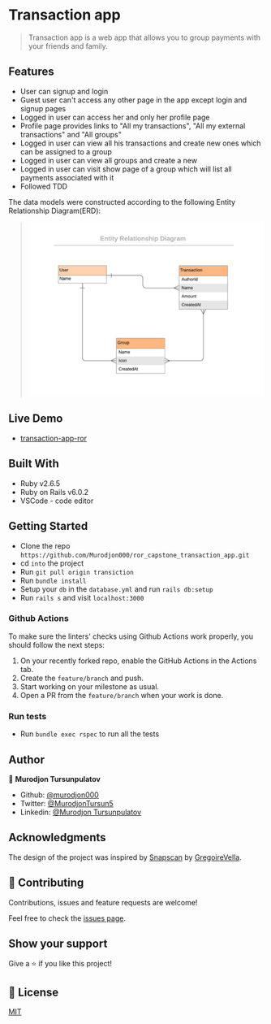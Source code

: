 # Transaction app

> Transaction app is a web app that allows you to group payments with your friends and family.

## Features

- User can signup and login
- Guest user can't access any other page in the app except  login and signup pages
- Logged in user can access her and only her profile page
- Profile page provides links to "All my transactions", "All my external transactions" and "All groups"
- Logged in user can view all his transactions and create new ones which can be assigned to a group
- Logged in user can view all groups and create a new
- Logged in user can visit show page of a group which will list all payments associated with it
- Followed TDD

The data models were constructed according to the following Entity Relationship Diagram(ERD):

>![ERD](./app/assets/images/diagram.png)

## Live Demo

- [transaction-app-ror](https://transaction-app-ror.herokuapp.com/)

## Built With

- Ruby v2.6.5
- Ruby on Rails v6.0.2
- VSCode - code editor

## Getting Started

- Clone the repo `https://github.com/Murodjon000/ror_capstone_transaction_app.git`
- cd `into` the project
- Run `git pull origin transiction`
- Run `bundle install`
- Setup your `db` in the `database.yml` and run `rails db:setup`
- Run `rails s` and visit `localhost:3000`


### Github Actions

To make sure the linters' checks using Github Actions work properly, you should follow the next steps:

1. On your recently forked repo, enable the GitHub Actions in the Actions tab.
2. Create the `feature/branch` and push.
3. Start working on your milestone as usual.
4. Open a PR from the `feature/branch` when your work is done.


### Run tests

- Run `bundle exec rspec` to run all the tests

## Author

👤 **Murodjon Tursunpulatov**

- Github: [@murodjon000](https://github.com/murodjon000)
- Twitter: [@MurodjonTursun5](https://twitter.com/MurodjonTursun5)
- Linkedin: [@Murodjon Tursunpulatov](https://www.linkedin.com/in/murodjon-tursunpulatov-5189481b3/)

## Acknowledgments

The design of the project was inspired by [Snapscan](https://www.behance.net/gallery/19759151/Snapscan-iOs-design-and-branding) by [GregoireVella](https://www.behance.net/gregoirevella).

## 🤝 Contributing

Contributions, issues and feature requests are welcome!

Feel free to check the [issues page](issues/).

## Show your support

Give a ⭐️ if you like this project!

## 📝 License

[MIT]()